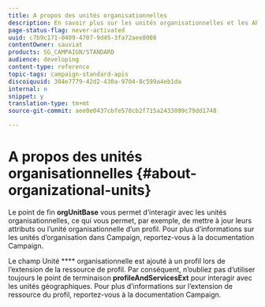 ```yaml
---
title: A propos des unités organisationnelles
description: En savoir plus sur les unités organisationnelles et les API.
page-status-flag: never-activated
uuid: c7b9c171-0409-4707-9d45-3fa72aee8008
contentOwner: sauviat
products: SG_CAMPAIGN/STANDARD
audience: developing
content-type: reference
topic-tags: campaign-standard-apis
discoiquuid: 304e7779-42d2-430a-9704-8c599a4eb1da
internal: n
snippet: y
translation-type: tm+mt
source-git-commit: aee0e0437cbfe578cb2f715a2433099c79dd1748

---
```



# A propos des unités organisationnelles {#about-organizational-units}

Le point de fin **orgUnitBase** vous permet d’interagir avec les unités organisationnelles, ce qui vous permet, par exemple, de mettre à jour leurs attributs ou l’unité organisationnelle d’un profil. Pour plus d’informations sur les unités d’organisation dans Campaign, reportez-vous à la documentation [](https://helpx.adobe.com/campaign/standard/administration/using/organizational-units.html)Campaign.

Le champ Unité **** organisationnelle est ajouté à un profil lors de l’extension de la ressource de profil. Par conséquent, n’oubliez pas d’utiliser toujours le point de terminaison **profileAndServicesExt** pour interagir avec les unités géographiques. Pour plus d’informations sur l’extension de ressource du profil, reportez-vous à la documentation [](https://helpx.adobe.com/campaign/standard/administration/using/organizational-units.html#partitioning-profiles)Campaign.
